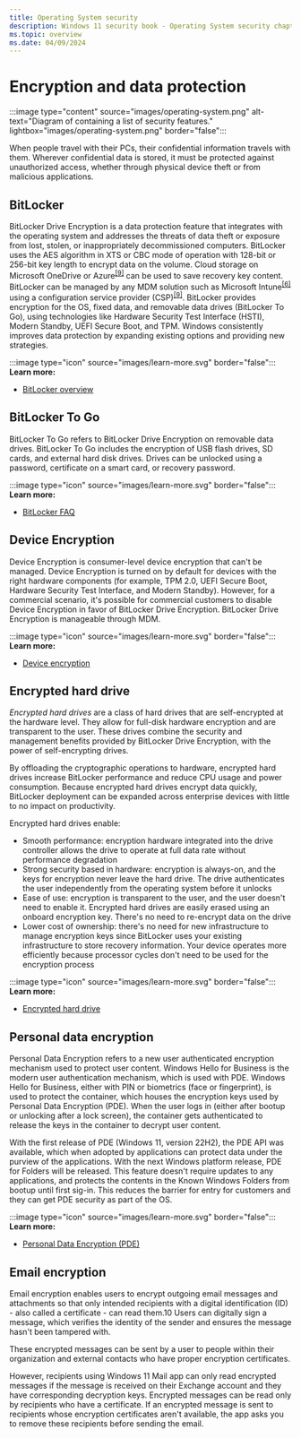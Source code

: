 ```yaml
---
title: Operating System security
description: Windows 11 security book - Operating System security chapter.
ms.topic: overview
ms.date: 04/09/2024
---
```


# Encryption and data protection

:::image type="content" source="images/operating-system.png" alt-text="Diagram of containing a list of security features." lightbox="images/operating-system.png" border="false":::

When people travel with their PCs, their confidential information travels with them. Wherever confidential data is stored, it must be protected against unauthorized access, whether through physical device theft or from malicious applications.

## BitLocker

BitLocker Drive Encryption is a data protection feature that integrates with the operating system and addresses the threats of data theft or exposure from lost, stolen, or inappropriately decommissioned computers. BitLocker uses the AES algorithm in XTS or CBC mode of operation with 128-bit or 256-bit key length to encrypt data on the volume. Cloud storage on Microsoft OneDrive or Azure<sup>[\[9\]](conclusion.md#footnote9)</sup> can be used to save recovery key content. BitLocker can be managed by any MDM solution such as Microsoft Intune<sup>[\[6\]](conclusion.md#footnote6)</sup> using a configuration service provider (CSP)<sup>[\[9\]](conclusion.md#footnote9)</sup>. BitLocker provides encryption for the OS, fixed data, and removable data drives (BitLocker To Go), using technologies like Hardware Security Test Interface (HSTI), Modern Standby, UEFI Secure Boot, and TPM. Windows consistently improves data protection by expanding existing options and providing new strategies.

:::image type="icon" source="images/learn-more.svg" border="false"::: **Learn more:**

- [BitLocker overview](../operating-system-security/data-protection/bitlocker/index.md)

## BitLocker To Go

BitLocker To Go refers to BitLocker Drive Encryption on removable data drives. BitLocker To Go includes the encryption of USB flash drives, SD cards, and external hard disk drives. Drives can be unlocked using a password, certificate on a smart card, or recovery password.

:::image type="icon" source="images/learn-more.svg" border="false"::: **Learn more:**

- [BitLocker FAQ](../operating-system-security/data-protection/bitlocker/faq.yml)

## Device Encryption

Device Encryption is consumer-level device encryption that can't be managed. Device Encryption is turned on by default for devices with the right hardware components (for example, TPM 2.0, UEFI Secure Boot, Hardware Security Test Interface, and Modern Standby). However, for a commercial scenario, it's possible for commercial customers to disable Device Encryption in favor of BitLocker Drive Encryption. BitLocker Drive Encryption is manageable through MDM.

:::image type="icon" source="images/learn-more.svg" border="false"::: **Learn more:**

- [Device encryption](../operating-system-security/data-protection/bitlocker/index.md#device-encryption)

## Encrypted hard drive

*Encrypted hard drives* are a class of hard drives that are self-encrypted at the hardware level. They allow for full-disk hardware encryption and are transparent to the user. These drives combine the security and management benefits provided by BitLocker Drive Encryption, with the power of self-encrypting drives.

By offloading the cryptographic operations to hardware, encrypted hard drives increase BitLocker performance and reduce CPU usage and power consumption. Because encrypted hard drives encrypt data quickly, BitLocker deployment can be expanded across enterprise devices with little to no impact on productivity.

Encrypted hard drives enable:

- Smooth performance: encryption hardware integrated into the drive controller allows the drive to operate at full data rate without performance degradation
- Strong security based in hardware: encryption is always-on, and the keys for encryption never leave the hard drive. The drive authenticates the user independently from the operating system before it unlocks
- Ease of use: encryption is transparent to the user, and the user doesn't need to enable it. Encrypted hard drives are easily erased using an onboard encryption key. There's no need to re-encrypt data on the drive
- Lower cost of ownership: there's no need for new infrastructure to manage encryption keys since BitLocker uses your existing infrastructure to store recovery information. Your device operates more efficiently because processor cycles don't need to be used for the encryption process

:::image type="icon" source="images/learn-more.svg" border="false"::: **Learn more:**

- [Encrypted hard drive](../operating-system-security/data-protection/encrypted-hard-drive.md)

## Personal data encryption

Personal Data Encryption refers to a new user authenticated encryption mechanism used to protect user content. Windows Hello for Business is the modern user authentication mechanism, which is used with PDE. Windows Hello for Business, either with PIN or biometrics (face or fingerprint), is used to protect the container, which houses the encryption keys used by Personal Data Encryption (PDE). When the user logs in (either after bootup or unlocking after a lock screen), the container gets authenticated to release the keys in the container to decrypt user content.

With the first release of PDE (Windows 11, version 22H2), the PDE API was available, which when adopted by applications can protect data under the purview of the applications. With the next Windows platform release, PDE for Folders will be released. This feature doesn't require updates to any applications, and protects the contents in the Known Windows Folders from bootup until first sig-in. This reduces the barrier for entry for customers and they can get PDE security as part of the OS.

:::image type="icon" source="images/learn-more.svg" border="false"::: **Learn more:**

- [Personal Data Encryption (PDE)](../operating-system-security/data-protection/personal-data-encryption/index.md)

## Email encryption

Email encryption enables users to encrypt outgoing email messages and attachments so that only intended recipients with a digital identification (ID) - also called a certificate - can read them.10 Users can digitally sign a message, which verifies the identity of the sender and ensures the message hasn't been tampered with.

These encrypted messages can be sent by a user to people within their organization and external contacts who have proper encryption certificates.

However, recipients using Windows 11 Mail app can only read encrypted messages if the message is received on their Exchange account and they have corresponding decryption keys. Encrypted messages can be read only by recipients who have a certificate. If an encrypted message is sent to recipients whose encryption certificates aren't available, the app asks you to remove these recipients before sending the email.
